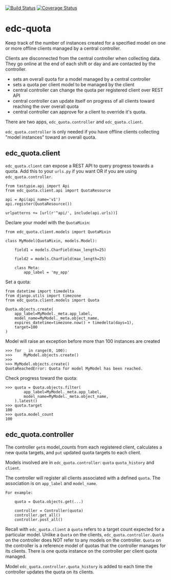 [![Build Status](https://travis-ci.org/botswana-harvard/edc-quota.svg?branch=develop)](https://travis-ci.org/botswana-harvard/edc-quota)
[![Coverage Status](https://coveralls.io/repos/botswana-harvard/edc-quota/badge.svg?branch=develop&service=github)](https://coveralls.io/github/botswana-harvard/edc-quota?branch=develop)

# edc-quota

Keep track of the number of instances created for a specified model on one or more offline clients managed by a central controller.

Clients are disconnected from the central controller when collecting data. They go online at the end of each shift or day
and are contacted by the controller.

- sets an overall quota for a model managed by a central controller
- sets a quota per client model to be managed by the client
- central controller can change the quota per registered client over REST API
- central controller can update itself on progress of all clients toward reaching the over overall quota
- central controller can approve for a client to override it's quota.
 
There are two apps, `edc_quota.controller` and `edc_quota.client`.

`edc_quota.controller` is only needed if you have offline clients collecting "model instances" toward an overall quota.

edc_quota.client
----------------

`edc_quota.client` can expose a REST API to query progress towards a quota. Add this to your `urls.py` if you want OR if you are using `edc_quota.controller`.

	from tastypie.api import Api
	from edc_quota.client.api import QuotaResource

	api = Api(api_name='v1')
	api.register(QuotaResource())

	urlpatterns += [url(r'^api/', include(api.urls))]


Declare your model with the `QuotaMixin`:

	from edc_quota.client.models import QuotaMixin 

	class MyModel(QuotaMixin, models.Model):
	
		field1 = models.CharField(max_length=25)

		field2 = models.CharField(max_length=25)
		
		class Meta:
			app_label = 'my_app'
			
Set a quota:
	
	from datetime import timedelta
	from django.utils import timezone
	from edc_quota.client.models import Quota
	
	Quota.objects.create(
		app_label=MyModel._meta.app_label,
		model_name=MyModel._meta.object_name,
		expires_datetime=timezone.now() + timedelta(days=1),
		target=100
	)
		
Model will raise an exception before more than 100 instances are created  

	>>> for _ in range(0, 100):
	>>> 	MyModel.objects.create()
	>>>	
	>>> MyModel.objects.create()
	QuotaReachedError: Quota for model MyModel has been reached.
	
Check progress toward the quota:

	>>> quota = Quota.objects.filter(
			app_label=MyModel._meta.app_label,
			model_name=MyModel._meta.object_name,
		).latest()
	>>> quota.target
	100
	>>> quota.model_count
	100
	
edc_quota.controller
--------------------

The controller `get`s model_counts from each registered client, calculates a new quota targets, and `put` updated quota targets to each client.

Models involved are in `edc_quota.controller`: `quota` `quota_history` and `client`.

The controller will register all clients associated with a defined `quota`. The association is on `app_label` and `model_name`.

    For example:

        quota = Quota.objects.get(...)

        controller = Controller(quota)
        controller.get_all()
        controller.post_all()

Recall with `edc_quota.client` a `quota` refers to a target count expected for a particular model. Unlike a `Quota` on the clients, `edc_quota.controller.Quota` on the controller does NOT refer to any models on the controller. `Quota` on the controller is a reference model of quotas that the controller manages for its clients. There is one quota instance on the controller per client quota managed.

Model `edc_quota.controller.quota_history` is added to each time the controller updates the quota on its clients.
 
